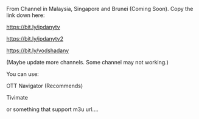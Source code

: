From Channel in Malaysia, Singapore and Brunei (Coming Soon). 
Copy the link down here:

https://bit.ly/ipdanytv

https://bit.ly/ipdanytv2

https://bit.ly/vodshadany

(Maybe update more channels. Some channel may not working.)

You can use:

OTT Navigator (Recommends)

Tivimate

or something that support m3u url....
